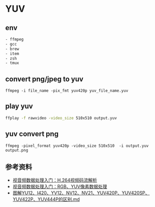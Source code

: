 # YUV

## env

```bash
- ffmpeg
- gcc
- brew
- item
- zsh
- tmux
```

## convert png/jpeg to yuv

```
ffmpeg -i file_name -pix_fmt yuv420p yuv_file_name.yuv
```

## play yuv

```bash
ffplay -f rawvideo -video_size 510x510 output.yuv
```

## yuv convert png

```
ffmpeg -pixel_format yuv420p -video_size 510x510  -i output.yuv output.png
```

## 参考资料

- [视音频数据处理入门：H.264视频码流解析](https://blog.csdn.net/leixiaohua1020/article/details/50534369)
- [视音频数据处理入门：RGB、YUV像素数据处理
](https://blog.csdn.net/leixiaohua1020/article/details/50534150)
- [图解YU12、I420、YV12、NV12、NV21、YUV420P、YUV420SP、YUV422P、YUV444P的区别.md](https://github.com/byhook/ffmpeg4android/blob/master/readme/%E5%9B%BE%E8%A7%A3YU12%E3%80%81I420%E3%80%81YV12%E3%80%81NV12%E3%80%81NV21%E3%80%81YUV420P%E3%80%81YUV420SP%E3%80%81YUV422P%E3%80%81YUV444P%E7%9A%84%E5%8C%BA%E5%88%AB.md)

